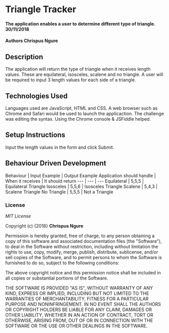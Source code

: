 # Triangle Tracker
#### The application enables a user to determine different type of triangle. 30/11/2018
#### Authors **Chrispus Ngure**
## Description
The application will return the type of triangle when it receives length values.
These are equilateral, isosceles, scalene and no triangle. A user will be required
to input 3 length values for each side of a triangle.  
## Technologies Used
Languages used are JavaScript, HTML and CSS. A web browser such as Chrome and
Safari would be used to launch the applicaction. The challenge was editing
the syntax. Using the Chrome console & JSFiddle helped.
## Setup Instructions
Input the length values in the form and click Submit.
## Behaviour Driven Development
 Behaviour | Input Example | Output Example
 Application should handle | When it receives | It should return
 --- | --- | ---
 Equilateral | 5,5,5 | Equilateral Triangle
 Isosceles | 5,5,6 | Isosceles Triangle
 Scalene | 5,4,3 | Scalene Triangle
 No Triangle | 5,5,5 | Not a Triangle 
### License
*MIT License*

Copyright (c) {2018} **Chrispus Ngure**

Permission is hereby granted, free of charge, to any person obtaining a copy of
this software and associated documentation files (the "Software"), to deal in
the Software without restriction, including without limitation the rights to use,
copy, modify, merge, publish, distribute, sublicense, and/or sell copies of the
Software, and to permit persons to whom the Software is furnished to do so,
subject to the following conditions:

The above copyright notice and this permission notice shall be included in all
copies or substantial portions of the Software.

THE SOFTWARE IS PROVIDED "AS IS", WITHOUT WARRANTY OF ANY KIND, EXPRESS OR IMPLIED,
INCLUDING BUT NOT LIMITED TO THE WARRANTIES OF MERCHANTABILITY, FITNESS FOR A
PARTICULAR PURPOSE AND NONINFRINGEMENT. IN NO EVENT SHALL THE AUTHORS OR COPYRIGHT
HOLDERS BE LIABLE FOR ANY CLAIM, DAMAGES OR OTHER LIABILITY, WHETHER IN AN ACTION
OF CONTRACT, TORT OR OTHERWISE, ARISING FROM, OUT OF OR IN CONNECTION WITH THE
SOFTWARE OR THE USE OR OTHER DEALINGS IN THE SOFTWARE.

